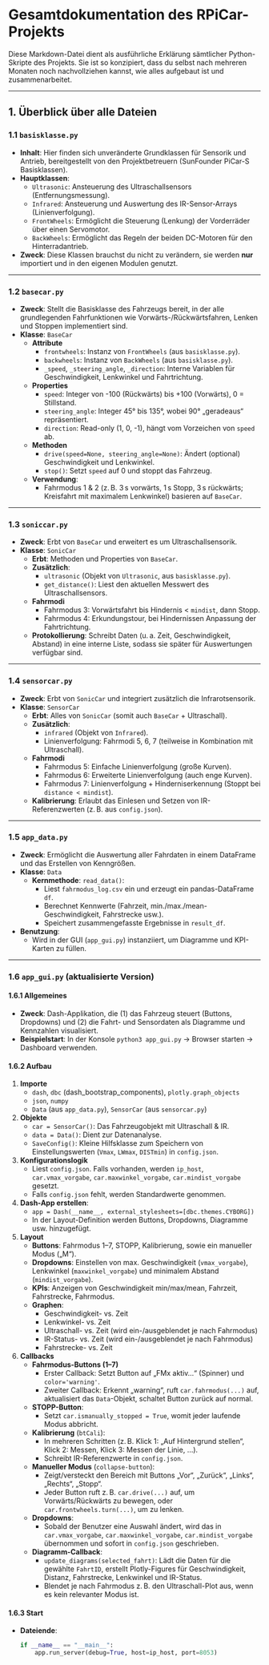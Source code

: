 # Gesamtdokumentation des RPiCar-Projekts

Diese Markdown-Datei dient als ausführliche Erklärung sämtlicher Python-Skripte des Projekts. Sie ist so konzipiert, dass du selbst nach mehreren Monaten noch nachvollziehen kannst, wie alles aufgebaut ist und zusammenarbeitet.

---

## 1. Überblick über alle Dateien

### 1.1 **`basisklasse.py`**
- **Inhalt**: Hier finden sich unveränderte Grundklassen für Sensorik und Antrieb, bereitgestellt von den Projektbetreuern (SunFounder PiCar-S Basisklassen).  
- **Hauptklassen**:
  - `Ultrasonic`: Ansteuerung des Ultraschallsensors (Entfernungsmessung).  
  - `Infrared`: Ansteuerung und Auswertung des IR-Sensor-Arrays (Linienverfolgung).  
  - `FrontWheels`: Ermöglicht die Steuerung (Lenkung) der Vorderräder über einen Servomotor.  
  - `BackWheels`: Ermöglicht das Regeln der beiden DC-Motoren für den Hinterradantrieb.  
- **Zweck**: Diese Klassen brauchst du nicht zu verändern, sie werden **nur** importiert und in den eigenen Modulen genutzt.

---

### 1.2 **`basecar.py`**
- **Zweck**: Stellt die Basisklasse des Fahrzeugs bereit, in der alle grundlegenden Fahrfunktionen wie Vorwärts-/Rückwärtsfahren, Lenken und Stoppen implementiert sind.  
- **Klasse**: `BaseCar`  
  - **Attribute**  
    - `frontwheels`: Instanz von `FrontWheels` (aus `basisklasse.py`).  
    - `backwheels`: Instanz von `BackWheels` (aus `basisklasse.py`).  
    - `_speed`, `_steering_angle`, `_direction`: Interne Variablen für Geschwindigkeit, Lenkwinkel und Fahrtrichtung.  
  - **Properties**  
    - `speed`: Integer von -100 (Rückwärts) bis +100 (Vorwärts), 0 = Stillstand.  
    - `steering_angle`: Integer 45° bis 135°, wobei 90° „geradeaus“ repräsentiert.  
    - `direction`: Read-only (1, 0, -1), hängt vom Vorzeichen von `speed` ab.  
  - **Methoden**  
    - `drive(speed=None, steering_angle=None)`: Ändert (optional) Geschwindigkeit und Lenkwinkel.  
    - `stop()`: Setzt `speed` auf 0 und stoppt das Fahrzeug.  
  - **Verwendung**:  
    - Fahrmodus 1 & 2 (z. B. 3 s vorwärts, 1 s Stopp, 3 s rückwärts; Kreisfahrt mit maximalem Lenkwinkel) basieren auf `BaseCar`.

---

### 1.3 **`soniccar.py`**
- **Zweck**: Erbt von `BaseCar` und erweitert es um Ultraschallsensorik.  
- **Klasse**: `SonicCar`  
  - **Erbt**: Methoden und Properties von `BaseCar`.  
  - **Zusätzlich**:  
    - `ultrasonic` (Objekt von `Ultrasonic`, aus `basisklasse.py`).  
    - `get_distance()`: Liest den aktuellen Messwert des Ultraschallsensors.  
  - **Fahrmodi**  
    - Fahrmodus 3: Vorwärtsfahrt bis Hindernis < `mindist`, dann Stopp.  
    - Fahrmodus 4: Erkundungstour, bei Hindernissen Anpassung der Fahrtrichtung.  
  - **Protokollierung**: Schreibt Daten (u. a. Zeit, Geschwindigkeit, Abstand) in eine interne Liste, sodass sie später für Auswertungen verfügbar sind.

---

### 1.4 **`sensorcar.py`**
- **Zweck**: Erbt von `SonicCar` und integriert zusätzlich die Infrarotsensorik.  
- **Klasse**: `SensorCar`  
  - **Erbt**: Alles von `SonicCar` (somit auch `BaseCar` + Ultraschall).  
  - **Zusätzlich**:  
    - `infrared` (Objekt von `Infrared`).  
    - Linienverfolgung: Fahrmodi 5, 6, 7 (teilweise in Kombination mit Ultraschall).  
  - **Fahrmodi**  
    - Fahrmodus 5: Einfache Linienverfolgung (große Kurven).  
    - Fahrmodus 6: Erweiterte Linienverfolgung (auch enge Kurven).  
    - Fahrmodus 7: Linienverfolgung + Hinderniserkennung (Stoppt bei `distance < mindist`).  
  - **Kalibrierung**: Erlaubt das Einlesen und Setzen von IR-Referenzwerten (z. B. aus `config.json`).

---

### 1.5 **`app_data.py`**
- **Zweck**: Ermöglicht die Auswertung aller Fahrdaten in einem DataFrame und das Erstellen von Kenngrößen.  
- **Klasse**: `Data`  
  - **Kernmethode**: `read_data()`:  
    - Liest `fahrmodus_log.csv` ein und erzeugt ein pandas-DataFrame `df`.  
    - Berechnet Kennwerte (Fahrzeit, min./max./mean-Geschwindigkeit, Fahrstrecke usw.).  
    - Speichert zusammengefasste Ergebnisse in `result_df`.  
- **Benutzung**:  
  - Wird in der GUI (`app_gui.py`) instanziiert, um Diagramme und KPI-Karten zu füllen.

---

### 1.6 **`app_gui.py`** (aktualisierte Version)

#### 1.6.1 Allgemeines
- **Zweck**: Dash-Applikation, die (1) das Fahrzeug steuert (Buttons, Dropdowns) und (2) die Fahrt- und Sensordaten als Diagramme und Kennzahlen visualisiert.  
- **Beispielstart**: In der Konsole `python3 app_gui.py` → Browser starten → Dashboard verwenden.

#### 1.6.2 Aufbau
1. **Importe**  
   - `dash`, `dbc` (dash_bootstrap_components), `plotly.graph_objects`  
   - `json`, `numpy`  
   - `Data` (aus `app_data.py`), `SensorCar` (aus `sensorcar.py`)  
2. **Objekte**  
   - `car = SensorCar()`: Das Fahrzeugobjekt mit Ultraschall & IR.  
   - `data = Data()`: Dient zur Datenanalyse.  
   - `SaveConfig()`: Kleine Hilfsklasse zum Speichern von Einstellungswerten (`Vmax`, `LWmax`, `DISTmin`) in `config.json`.  
3. **Konfigurationslogik**  
   - Liest `config.json`. Falls vorhanden, werden `ip_host`, `car.vmax_vorgabe`, `car.maxwinkel_vorgabe`, `car.mindist_vorgabe` gesetzt.  
   - Falls `config.json` fehlt, werden Standardwerte genommen.  
4. **Dash-App erstellen**:  
   - `app = Dash(__name__, external_stylesheets=[dbc.themes.CYBORG])`  
   - In der Layout-Definition werden Buttons, Dropdowns, Diagramme usw. hinzugefügt.  
5. **Layout**  
   - **Buttons**: Fahrmodus 1–7, STOPP, Kalibrierung, sowie ein manueller Modus („M“).  
   - **Dropdowns**: Einstellen von max. Geschwindigkeit (`vmax_vorgabe`), Lenkwinkel (`maxwinkel_vorgabe`) und minimalem Abstand (`mindist_vorgabe`).  
   - **KPIs**: Anzeigen von Geschwindigkeit min/max/mean, Fahrzeit, Fahrstrecke, Fahrmodus.  
   - **Graphen**:  
     - Geschwindigkeit- vs. Zeit  
     - Lenkwinkel- vs. Zeit  
     - Ultraschall- vs. Zeit (wird ein-/ausgeblendet je nach Fahrmodus)  
     - IR-Status- vs. Zeit (wird ein-/ausgeblendet je nach Fahrmodus)  
     - Fahrstrecke- vs. Zeit  
6. **Callbacks**  
   - **Fahrmodus-Buttons (1–7)**  
     - Erster Callback: Setzt Button auf „FMx aktiv…“ (Spinner) und `color='warning'`.  
     - Zweiter Callback: Erkennt „warning“, ruft `car.fahrmodus(...)` auf, aktualisiert das `Data`-Objekt, schaltet Button zurück auf normal.  
   - **STOPP-Button**:  
     - Setzt `car.ismanually_stopped = True`, womit jeder laufende Modus abbricht.  
   - **Kalibrierung** (`btCali`):  
     - In mehreren Schritten (z. B. Klick 1: „Auf Hintergrund stellen“, Klick 2: Messen, Klick 3: Messen der Linie, …).  
     - Schreibt IR-Referenzwerte in `config.json`.  
   - **Manueller Modus** (`collapse-button`):  
     - Zeigt/versteckt den Bereich mit Buttons „Vor“, „Zurück“, „Links“, „Rechts“, „Stopp“.  
     - Jeder Button ruft z. B. `car.drive(...)` auf, um Vorwärts/Rückwärts zu bewegen, oder `car.frontwheels.turn(...)`, um zu lenken.  
   - **Dropdowns**:  
     - Sobald der Benutzer eine Auswahl ändert, wird das in `car.vmax_vorgabe`, `car.maxwinkel_vorgabe`, `car.mindist_vorgabe` übernommen und sofort in `config.json` geschrieben.  
   - **Diagramm-Callback**:  
     - `update_diagrams(selected_fahrt)`: Lädt die Daten für die gewählte `FahrtID`, erstellt Plotly-Figures für Geschwindigkeit, Distanz, Fahrstrecke, Lenkwinkel und IR-Status.  
     - Blendet je nach Fahrmodus z. B. den Ultraschall-Plot aus, wenn es kein relevanter Modus ist.

#### 1.6.3 Start
- **Dateiende**:  
  ```python
  if __name__ == "__main__":
      app.run_server(debug=True, host=ip_host, port=8053)
